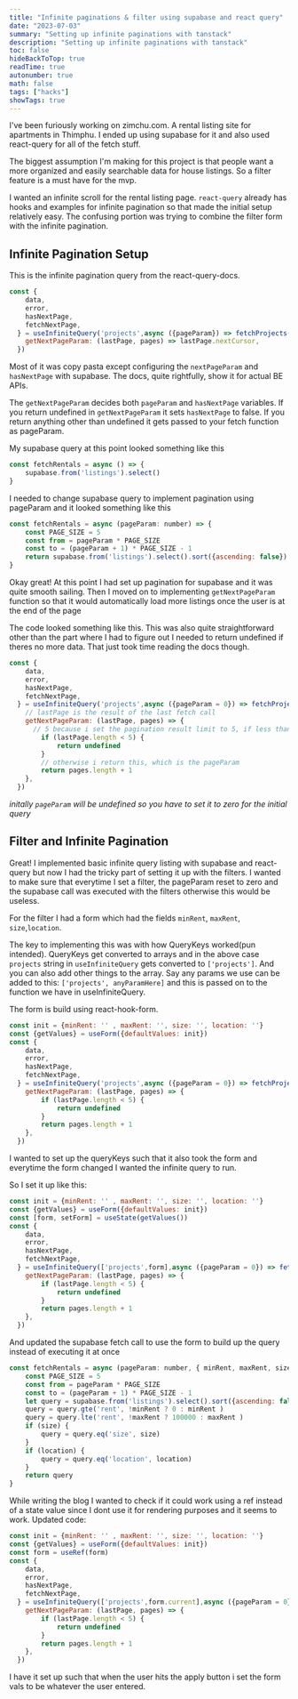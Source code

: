 ```yaml
---
title: "Infinite paginations & filter using supabase and react query"
date: "2023-07-03"
summary: "Setting up infinite paginations with tanstack"
description: "Setting up infinite paginations with tanstack"
toc: false
hideBackToTop: true
readTime: true
autonumber: true
math: false
tags: ["hacks"]
showTags: true
---
```


I've been furiously working on zimchu.com. A rental listing site for apartments in Thimphu. I ended up using supabase for it and also used react-query for all of the fetch stuff.

The biggest assumption I'm making for this project is that people want a more organized and easily searchable data for house listings. So a filter feature is a must have for the mvp. 

I wanted an infinite scroll for the rental listing page. `react-query` already has hooks and examples for infinite pagination so that made the initial setup relatively easy. The confusing portion was trying to combine the filter form with the infinite pagination.

## Infinite Pagination Setup

This is the infinite pagination query from the react-query-docs.

```js
const {
    data,
    error,
    hasNextPage,
    fetchNextPage,
  } = useInfiniteQuery('projects',async ({pageParam}) => fetchProjects(pageParam), {
    getNextPageParam: (lastPage, pages) => lastPage.nextCursor,
  })
```

Most of it was copy pasta except configuring the `nextPageParam` and `hasNextPage` with supabase. The docs, quite rightfully, show it for actual BE APIs.

The `getNextPageParam` decides both `pageParam` and `hasNextPage` variables. If you return undefined in `getNextPageParam` it sets `hasNextPage` to false. If you return anything other than undefined it gets passed to your fetch function as pageParam.

My supabase query at this point looked something like this

```js
const fetchRentals = async () => {
    supabase.from('listings').select()
}
```

I needed to change supabase query to implement pagination using pageParam and it looked something like this 
```js
const fetchRentals = async (pageParam: number) => {
    const PAGE_SIZE = 5
    const from = pageParam * PAGE_SIZE
    const to = (pageParam + 1) * PAGE_SIZE - 1
    return supabase.from('listings').select().sort({ascending: false}).from(from, to)
}
```

Okay great! At this point I had set up pagination for supabase and it was quite smooth sailing. Then I moved on to implementing `getNextPageParam` function so that it would automatically load more listings once the user is at the end of the page 

The code looked something like this. This was also quite straightforward other than the part where I had to figure out I needed to return undefined if theres no more data. That just took time reading the docs though.

```js
const {
    data,
    error,
    hasNextPage,
    fetchNextPage,
  } = useInfiniteQuery('projects',async ({pageParam = 0}) => fetchProjects(pageParam), {
    // lastPage is the result of the last fetch call
    getNextPageParam: (lastPage, pages) => {
      // 5 because i set the pagination result limit to 5, if less than 5 i know theres no more data
        if (lastPage.length < 5) {
            return undefined
        }
        // otherwise i return this, which is the pageParam
        return pages.length + 1
    },
  })
```
*initally `pageParam` will be undefined so you have to set it to zero for the initial query*

## Filter and Infinite Pagination

Great! I implemented basic infinite query listing with supabase and react-query but now I had the tricky part of setting it up with the filters. I wanted to make sure that everytime I set a filter, the pageParam reset to zero and the supabase call was executed with the filters otherwise this would be useless.

For the filter I had a form which had the fields `minRent`, `maxRent`, `size`,`location`.

The key to implementing this was with how QueryKeys worked(pun intended). QueryKeys get converted to arrays and in the above case `projects` string in `useInfiniteQuery` gets converted to `['projects']`. And you can also add other things to the array. Say any params we use can be added to this: `['projects', anyParamHere]` and this is passed on to the function we have in useInfiniteQuery. 

The form is build using react-hook-form.

```js
const init = {minRent: '' , maxRent: '', size: '', location: ''}
const {getValues} = useForm({defaultValues: init})
const {
    data,
    error,
    hasNextPage,
    fetchNextPage,
  } = useInfiniteQuery('projects',async ({pageParam = 0}) => fetchProjects(pageParam), {
    getNextPageParam: (lastPage, pages) => {
        if (lastPage.length < 5) {
            return undefined
        }
        return pages.length + 1
    },
  })
```

I wanted to set up the queryKeys such that it also took the form and everytime the form changed I wanted the infinite query to run.

So I set it up like this:
```js
const init = {minRent: '' , maxRent: '', size: '', location: ''}
const {getValues} = useForm({defaultValues: init})
const [form, setForm] = useState(getValues())
const {
    data,
    error,
    hasNextPage,
    fetchNextPage,
  } = useInfiniteQuery(['projects',form],async ({pageParam = 0}) => fetchProjects(pageParam, form), {
    getNextPageParam: (lastPage, pages) => {
        if (lastPage.length < 5) {
            return undefined
        }
        return pages.length + 1
    },
  })
```

And updated the supabase fetch call to use the form to build up the query instead of executing it at once
```js
const fetchRentals = async (pageParam: number, { minRent, maxRent, size, location}) => {
    const PAGE_SIZE = 5
    const from = pageParam * PAGE_SIZE
    const to = (pageParam + 1) * PAGE_SIZE - 1
    let query = supabase.from('listings').select().sort({ascending: false}).from(from, to)
    query = query.gte('rent', !minRent ? 0 : minRent )
    query = query.lte('rent', !maxRent ? 100000 : maxRent ) 
    if (size) {
        query = query.eq('size', size)
    }
    if (location) {
        query = query.eq('location', location)
    }
    return query
}
```

While writing the blog I wanted to check if it could work using a ref instead of a state value since I dont use it for rendering purposes and it seems to work. Updated code:
```js
const init = {minRent: '' , maxRent: '', size: '', location: ''}
const {getValues} = useForm({defaultValues: init})
const form = useRef(form)
const {
    data,
    error,
    hasNextPage,
    fetchNextPage,
  } = useInfiniteQuery(['projects',form.current],async ({pageParam = 0}) => fetchProjects(pageParam, form.current), {
    getNextPageParam: (lastPage, pages) => {
        if (lastPage.length < 5) {
            return undefined
        }
        return pages.length + 1
    },
  })
```

I have it set up such that when the user hits the apply button i set the form vals to be whatever the user entered.